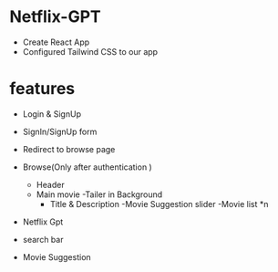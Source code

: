 # Netflix-GPT

- Create React App
- Configured Tailwind CSS to our app

# features
- Login & SignUp
 - SignIn/SignUp form
 - Redirect to browse page 
- Browse(Only after authentication )
   - Header
   - Main movie
     -Tailer in Background
     - Title & Description
     -Movie Suggestion slider
       -Movie list  *n 

- Netflix Gpt
 - search bar
 - Movie Suggestion
    
